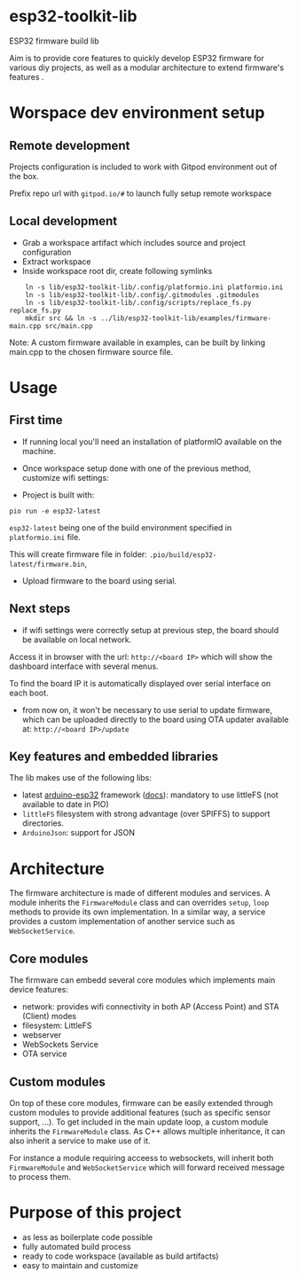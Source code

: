 # esp32-toolkit-lib
ESP32 firmware build lib

Aim is to provide core features to quickly develop ESP32 firmware for various diy projects, as well as a modular architecture to extend firmware's features . 

# Worspace dev environment setup

## Remote development

Projects configuration is included to work with Gitpod environment out of the box.

Prefix repo url with `gitpod.io/#` to launch fully setup remote workspace

## Local development

- Grab a workspace artifact which includes source and project configuration
- Extract workspace
- Inside workspace root dir, create following symlinks
```
    ln -s lib/esp32-toolkit-lib/.config/platformio.ini platformio.ini
    ln -s lib/esp32-toolkit-lib/.config/.gitmodules .gitmodules
    ln -s lib/esp32-toolkit-lib/.config/scripts/replace_fs.py replace_fs.py
    mkdir src && ln -s ../lib/esp32-toolkit-lib/examples/firmware-main.cpp src/main.cpp
```

Note: A custom firmware available in examples, can be built by linking main.cpp to the chosen firmware source file.

# Usage
## First time

- If running local you'll need an installation of platformIO available on the machine.

- Once workspace setup done with one of the previous method, customize wifi settings:

- Project is built with:

```pio run -e esp32-latest```

`esp32-latest` being one of the build environment specified in `platformio.ini` file.

This will create firmware file in folder: `.pio/build/esp32-latest/firmware.bin`, 

- Upload firmware to the board using serial.

## Next steps
- if wifi settings were correctly setup at previous step, the board should be available on local network.

Access it in browser with the url: `http://<board IP>` which will show the dashboard interface with several menus.

To find the board IP it is automatically displayed over serial interface on each boot.

- from now on, it won't be necessary to use serial to update firmware, which can be uploaded directly to the board
using OTA updater available at: `http://<board IP>/update`

## Key features and embedded libraries
The lib makes use of the following libs:
- latest [arduino-esp32](https://github.com/espressif/arduino-esp32) framework ([docs](https://docs.espressif.com/projects/arduino-esp32/en/latest/)): mandatory to use littleFS (not available to date in PIO)
- `littleFS` filesystem with strong advantage (over SPIFFS) to support directories. 
- `ArduinoJson`: support for JSON

# Architecture

The firmware architecture is made of different modules and services.
A module inherits the `FirmwareModule` class and can overrides `setup`, `loop` methods to provide its own implementation.
In a similar way, a service provides a custom implementation of another service such as `WebSocketService`.


## Core modules
The firmware can embedd several core modules which implements main device features:

- network: provides wifi connectivity in both AP (Access Point) and STA (Client) modes
- filesystem: LittleFS
- webserver
- WebSockets Service
- OTA service

## Custom modules
On top of these core modules, firmware can be easily extended through custom modules to provide additional features (such as specific sensor support, ...).
To get included in the main update loop, a custom module inherits the `FirmwareModule` class.
As C++ allows multiple inheritance, it can also inherit a service to make use of it.

For instance a module requiring acceess to websockets, will inherit both `FirmwareModule` and `WebSocketService` which will forward 
received message to process them.

# Purpose of this project

- as less as boilerplate code possible
- fully automated build process
- ready to code workspace (available as build artifacts)
- easy to maintain and customize 